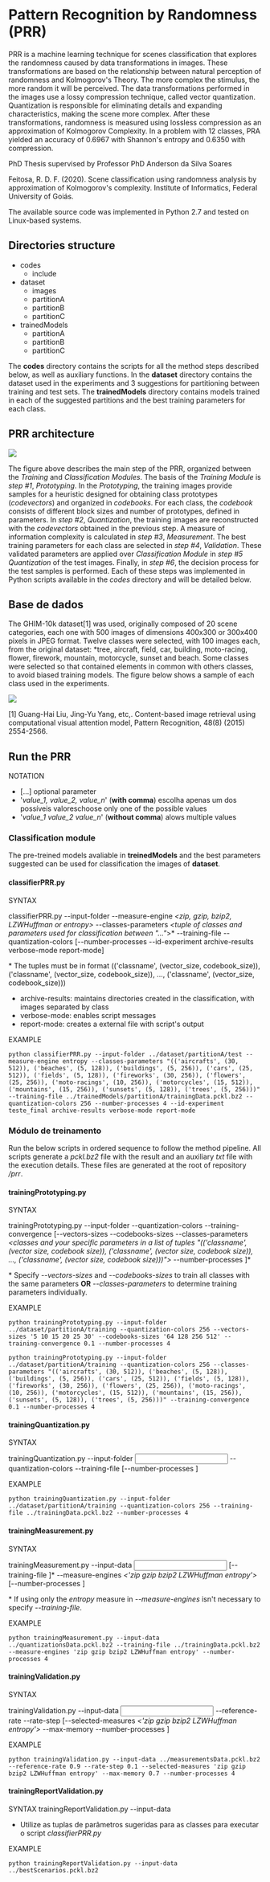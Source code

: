 # Pattern Recognition by Randomness (PRR)
PRR is a machine learning technique for scenes classification that explores the randomness caused by data transformations in images. These transformations are based on the relationship between natural perception of randomness and Kolmogorov's Theory. The more complex the stimulus, the more random it will be perceived. The data transformations performed in the images use a lossy compression technique, called vector quantization. Quantization is responsible for eliminating details and expanding characteristics, making the scene more complex. After these transformations, randomness is measured using lossless compression as an approximation of Kolmogorov Complexity. In a problem with 12 classes, PRA yielded an accuracy of 0.6967 with Shannon's entropy and 0.6350 with compression.

PhD Thesis supervised by Professor PhD Anderson da Silva Soares

Feitosa, R. D. F. (2020). Scene classification using randomness analysis by approximation of Kolmogorov's complexity. Institute of Informatics, Federal University of Goiás.

The available source code was implemented in Python 2.7 and tested on Linux-based systems.

## Directories structure
- codes
  - include
- dataset
   - images
   - partitionA
   - partitionB
   - partitionC
- trainedModels
   - partitionA
   - partitionB
   - partitionC
   
The **codes** directory contains the scripts for all the method steps described below, as well as auxiliary functions. In the **dataset** directory contains the dataset used in the experiments and 3 suggestions for partitioning between training and test sets. The **trainedModels** directory contains models trained in each of the suggested partitions and the best training parameters for each class.

## PRR architecture
![](https://github.com/rdffeitosa/prr/blob/master/prr.png)

The figure above describes the main step of the PRR, organized between the *Training* and *Classification Modules*. The basis of the *Training Module* is *step #1*, *Prototyping*. In the *Prototyping*, the training images provide samples for a heuristic designed for obtaining class prototypes (*codevectors*) and organized in *codebooks*. For each class, the *codebook* consists of different block sizes and number of prototypes, defined in parameters. In *step #2*, *Quantization*, the training images are reconstructed with the *codevectors* obtained in the previous step. A measure of information complexity is calculated in *step #3*, *Measurement*. The best training parameters for each class are selected in *step #4*, *Validation*. These validated parameters are applied over *Classification Module* in *step #5 Quantization* of the test images. Finally, in *step #6*, the decision process for the test samples is performed. Each of these steps was implemented in Python scripts available in the *codes* directory and will be detailed below.

## Base de dados
The GHIM-10k dataset[1] was used, originally composed of 20 scene categories, each one with 500 images of dimensions 400x300 or 300x400 pixels in JPEG format. Twelve classes were selected, with 100 images each, from the original dataset: *tree, aircraft, field, car, building, moto-racing, flower, firework, mountain, motorcycle, sunset and beach. Some classes were selected so that contained elements in common with others classes, to avoid biased training models. The figure below shows a sample of each class used in the experiments.

![](https://github.com/rdffeitosa/prr/blob/master/dataset/dataset.png)

[1] Guang-Hai Liu, Jing-Yu Yang, etc,. Content-based image retrieval using computational visual attention model, Pattern Recognition, 48(8) (2015) 2554-2566.

## Run the PRR

NOTATION
- [...] optional parameter
- '*value_1, value_2, value_n*' (**with comma**) escolha apenas um dos possíveis valoreschoose only one of the possible values
- '*value_1 value_2 value_n*' (**without comma**) alows multiple values

### Classification module
The pre-treined models avaliable in **treinedModels** and the best parameters suggested can be used for classification the images of **dataset**.

#### classifierPRR.py
SYNTAX

classifierPRR.py --input-folder *<folder path with images for classification>* --measure-engine *<zip, gzip, bzip2, LZWHuffman or entropy>* --classes-parameters *<tuple of classes and parameters used for classification between "..."*>* --training-file *<training data file>* --quantization-colors *<number of colors>* [--number-processes *<number of parallel processes>* --id-experiment *<identification of experiments>* archive-results verbose-mode report-mode]

\* The tuples must be in format (('classname', (vector_size, codebook_size)), ('classname', (vector_size, codebook_size)), ..., ('classname', (vector_size, codebook_size)))

- archive-results: maintains directories created in the classification, with images separated by class
- verbose-mode: enables script messages
- report-mode: creates a external file with script's output

EXAMPLE

```
python classifierPRR.py --input-folder ../dataset/partitionA/test --measure-engine entropy --classes-parameters "(('aircrafts', (30, 512)), ('beaches', (5, 128)), ('buildings', (5, 256)), ('cars', (25, 512)), ('fields', (5, 128)), ('fireworks', (30, 256)), ('flowers', (25, 256)), ('moto-racings', (10, 256)), ('motorcycles', (15, 512)), ('mountains', (15, 256)), ('sunsets', (5, 128)), ('trees', (5, 256)))" --training-file ../trainedModels/partitionA/trainingData.pckl.bz2 --quantization-colors 256 --number-processes 4 --id-experiment teste_final archive-results verbose-mode report-mode
```

### Módulo de treinamento

Run the below scripts in ordered sequence to follow the method pipeline. All scripts generate a *pckl.bz2* file with the result and an auxiliary *txt* file with the execution details. These files are generated at the root of repository */prr*.

#### trainingPrototyping.py
SYNTAX

trainingPrototyping.py --input-folder *<folder path with images for training>* --quantization-colors *<number of colors>* --training-convergence *<convergence value>* [--vectors-sizes *<vectors sizes>* --codebooks-sizes *<number of symbols>* --classes-parameters *<classes and your specific parameters in a list of tuples "(('classname', (vector size, codebook size)), ('classname', (vector size, codebook size)), ..., ('classname', (vector size, codebook size)))">* --number-processes *<number of parallel processes>*]*
  
\* Specify *--vectors-sizes* and *--codebooks-sizes* to train all classes with the same parameters **OR** *--classes-parameters* to determine training parameters individually.

EXAMPLE

```
python trainingPrototyping.py --input-folder ../dataset/partitionA/training --quantization-colors 256 --vectors-sizes '5 10 15 20 25 30' --codebooks-sizes '64 128 256 512' --training-convergence 0.1 --number-processes 4
```
```
python trainingPrototyping.py --input-folder ../dataset/partitionA/training --quantization-colors 256 --classes-parameters "(('aircrafts', (30, 512)), ('beaches', (5, 128)), ('buildings', (5, 256)), ('cars', (25, 512)), ('fields', (5, 128)), ('fireworks', (30, 256)), ('flowers', (25, 256)), ('moto-racings', (10, 256)), ('motorcycles', (15, 512)), ('mountains', (15, 256)), ('sunsets', (5, 128)), ('trees', (5, 256)))" --training-convergence 0.1 --number-processes 4
```

#### trainingQuantization.py
SYNTAX

trainingQuantization.py --input-folder *<input folder with images for quantization>* --quantization-colors *<number of colors>* --training-file *<training data file>* [--number-processes *<number of parallel processes>*]

EXAMPLE

```
python trainingQuantization.py --input-folder ../dataset/partitionA/training --quantization-colors 256 --training-file ../trainingData.pckl.bz2 --number-processes 4
```

#### trainingMeasurement.py
SYNTAX

trainingMeasurement.py --input-data *<input with quantizations data file>* [--training-file *<training data file>*]* --measure-engines *<'zip gzip bzip2 LZWHuffman entropy'>* [--number-processes *<number of parallel processes>*]
  
\* If using only the *entropy* measure in *--measure-engines* isn't necessary to specify *--training-file*.

EXAMPLE

```
python trainingMeasurement.py --input-data ../quantizationsData.pckl.bz2 --training-file ../trainingData.pckl.bz2 --measure-engines 'zip gzip bzip2 LZWHuffman entropy' --number-processes 4
```

#### trainingValidation.py
SYNTAX

trainingValidation.py --input-data *<input measures data file>* --reference-rate *<minimum accuracy desired>* --rate-step *<step of decreasing of the reference rate for scrap round>* [--selected-measures *<'zip gzip bzip2 LZWHuffman entropy'>* --max-memory *<maximum amount of memory to be used>* --number-processes *<number of parallel processes>*]

EXAMPLE

```
python trainingValidation.py --input-data ../measurementsData.pckl.bz2 --reference-rate 0.9 --rate-step 0.1 --selected-measures 'zip gzip bzip2 LZWHuffman entropy' --max-memory 0.7 --number-processes 4
```

#### trainingReportValidation.py

SYNTAX
trainingReportValidation.py --input-data *<file with best scenarios>*
  
* Utilize as tuplas de parâmetros sugeridas para as classes para executar o script *classifierPRR.py*

EXAMPLE

```
python trainingReportValidation.py --input-data ../bestScenarios.pckl.bz2
```
